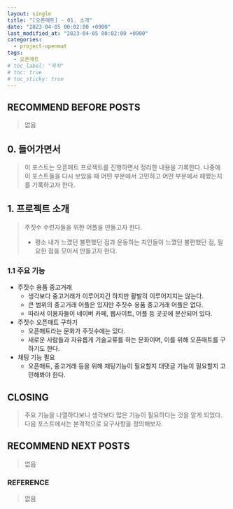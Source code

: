 ```yaml
---
layout: single
title: "[오픈매트] - 01. 소개"
date: "2023-04-05 00:02:00 +0900"
last_modified_at: "2023-04-05 00:02:00 +0900"
categories:
  - project-openmat
tags:
  - 오픈매트
# toc_label: "목차"
# toc: true
# toc_sticky: true
---
```


## RECOMMEND BEFORE POSTS

> 없음

## 0. 들어가면서

> 이 포스트는 오픈매트 프로젝트를 진행하면서 정리한 내용을 기록한다.
> 나중에 이 포스트들을 다시 보았을 때 어떤 부분에서 고민하고 어떤 부분에서 헤맸는지를 기록하고자 한다.

## 1. 프로젝트 소개

> 주짓수 수련자들을 위한 어플을 만들고자 한다.
>
> - 평소 내가 느꼈던 불편했던 점과 운동하는 지인들이 느꼈던 불편했던 점, 필요한 점을 모아서 만들고자 한다.

### 1.1 주요 기능

- 주짓수 용품 중고거래
  - 생각보다 중고거래가 이루어지긴 하지만 활발히 이루어지지는 않는다.
  - 큰 범위의 중고거래 어플은 있지만 주짓수 용품 중고거래 어플은 없다.
  - 따라서 이용자들이 네이버 카페, 웹사이트, 어플 등 곳곳에 분산되어 있다.
- 주짓수 오픈매트 구하기
  - 오픈매트라는 문화가 주짓수에는 있다.
  - 새로운 사람들과 자유롭게 기술교류를 하는 문화이며, 이를 위해 오픈매트를 구하기도 한다.
- 채팅 기능 필요
  - 오픈매트, 중고거래 등을 위해 채팅기능이 필요할지 대댓글 기능이 필요할지 고민해봐야 한다.

## CLOSING

> 주요 기능을 나열하다보니 생각보다 많은 기능이 필요하다는 것을 알게 되었다.
> 다음 포스트에서는 본격적으로 요구사항을 정의해보자.

## RECOMMEND NEXT POSTS

> 없음

### REFERENCE

> 없음
